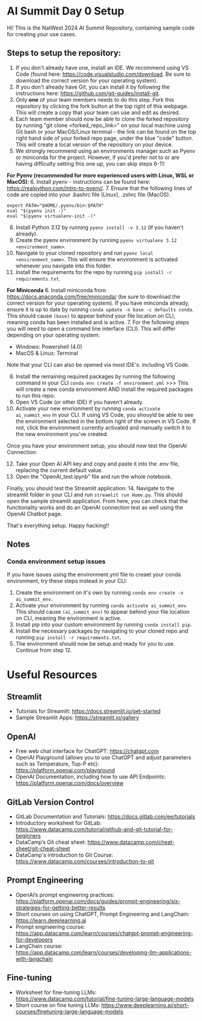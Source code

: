 # AI Summit Day 0 Setup
Hi! This is the NatWest 2024 AI Summit Repository, containing sample code for creating your use cases.

## Steps to setup the repository:
1. If you don't already have one, install an IDE. We recommend using VS Code (found here: https://code.visualstudio.com/download. Be sure to download the correct version for your operating system).
2. If you don't already have Git, you can install it by following the instructions here: https://github.com/git-guides/install-git. 
3. Only **one** of your team members needs to do this step. Fork this repository by clicking the fork button at the top right of this webpage. This will create a copy that your team can use and edit as desired.
4. Each team member should now be able to clone the forked repository by running "git clone <forked_repo_link>" on your local machine using Git bash or your MacOS/Linux terminal - the link can be found on the top right hand side of your forked repo page, under the blue "code" button. This will create a local version of the repository on your device. 
5. We strongly recommend using an environments manager such as Pyenv or miniconda for the project. However, if you'd prefer not to or are having difficulty setting this one up, you can skip steps 6-11:

**For Pyenv (recommended for more experienced users with Linux, WSL or MacOS)**:
6. Install pyenv - instructions can be found here: https://realpython.com/intro-to-pyenv/.
7. Ensure that the following lines of code are copied into your .bashrc file (Linux), .zshrc file (MacOS). 
```
export PATH="$HOME/.pyenv/bin:$PATH"
eval "$(pyenv init -)"
eval "$(pyenv virtualenv-init -)"
```
8. Install Python 3.12 by running `pyenv install -v 3.12` (if you haven't already).
9. Create the pyenv environment by running `pyenv virtualenv 3.12 <environment_name>`.
10. Navigate to your cloned repository and run `pyenv local <environment_name>`. This will ensure the environment is activated whenever you navigate into this folder.
11. Install the requirements for the repo by running `pip install -r requirements.txt`. 

**For Miniconda**
6. Install miniconda from https://docs.anaconda.com/free/miniconda/ (be sure to download the correct version for your operating system). If you have minconda already, ensure it is up to date by running `conda update -n base -c defaults conda`. This should cause `(base)` to appear behind your file location on CLI, meaning conda has been installed and is active.
7. For the following steps you will need to open a command line interface (CLI). This will differ depending on your operating system:
   * Windows: Powershell (4.0)
   * MacOS & Linux: Terminal

Note that your CLI can also be opened via most IDE's. including VS Code.

8. Install the remaining required packages by running the following command in your CLI `conda env create -f environment.yml` >>> This will create a new conda environment AND install the required packages to run this repo.
9. Open VS Code (or other IDE) if you haven't already.
10. Activate your new envrionment by running `conda activate ai_summit_env` in your CLI. If using VS Code, you shouyld be able to see the environment selected in the bottom right of the screen in VS Code. If not, click the environment currently activated and manually switch it to the new environment you've created.

Once you have your environment setup, you should now test the OpenAI Connection:

12. Take your Open AI API key and copy and paste it into the .env file, replacing the current default value.
13. Open the "OpenAI_test.ipynb" file and run the whole notebook. 

Finally, you should test the Streamlit application:
14. Navigate to the streamlit folder in your CLI and run `streamlit run Home.py`. This should open the sample streamlit application. From here, you can check that the functionality works and do an OpenAI connection test as well using the OpenAI Chatbot page.

That's everything setup. Happy hacking!!

## Notes
### Conda environment setup issues
If you have issues using the environment.yml file to creaet your conda environment, try these steps instead in your CLI:

1. Create the environment on it's own by running `conda env create -n ai_summit_env`.
2. Activate your environment by running `conda activate ai_summit_env`. This should cause `(ai_summit_env)` to appear behind your file location on CLI, meaning the environment is active.
3. Install pip into your custom environment by running `conda install pip`.
4. Install the necessary packages by navigating to your cloned repo and running `pip install -r requirements.txt`. 
5. The environment should now be setup and ready for you to use. Continue from step 12.


# Useful Resources

## Streamlit
* Tutorials for Streamlit: https://docs.streamlit.io/get-started 
* Sample Streamlit Apps: https://streamlit.io/gallery 

## OpenAI
* Free web chat interface for ChatGPT: https://chatgpt.com
* OpenAI Playground (allows you to use ChatGPT and adjust parameters such as Temperature, Top-P etc): https://platform.openai.com/playground
* OpenAI Documentation, including how to use API Endpoints: https://platform.openai.com/docs/overview

## GitLab Version Control
* GitLab Documentation and Tutorials: https://docs.gitlab.com/ee/tutorials
* Introductory worksheet for GitLab: https://www.datacamp.com/tutorial/github-and-git-tutorial-for-beginners
* DataCamp’s Git cheat sheet: https://www.datacamp.com/cheat-sheet/git-cheat-sheet
* DataCamp's introduction to Git Course: https://www.datacamp.com/courses/introduction-to-git

## Prompt Engineering
* OpenAI’s prompt engineering practices: https://platform.openai.com/docs/guides/prompt-engineering/six-strategies-for-getting-better-results
* Short courses on using ChatGPT, Prompt Engineering and LangChain: https://learn.deeplearning.ai
* Prompt engineering course: https://app.datacamp.com/learn/courses/chatgpt-prompt-engineering-for-developers
* LangChain course: https://app.datacamp.com/learn/courses/developing-llm-applications-with-langchain

## Fine-tuning
* Worksheet for fine-tuning LLMs: https://www.datacamp.com/tutorial/fine-tuning-large-language-models
* Short course on fine tuning LLMs: https://www.deeplearning.ai/short-courses/finetuning-large-language-models

